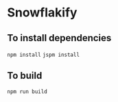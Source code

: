 # Snowflakify

## To install dependencies
`npm install`
`jspm install`

## To build
`npm run build`
